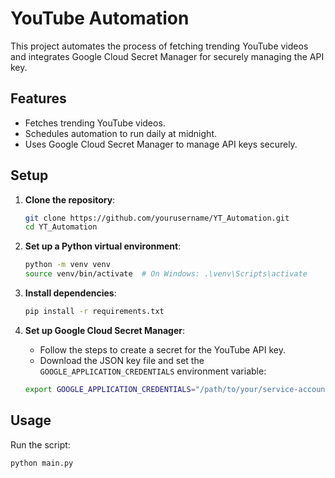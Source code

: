 # YouTube Automation

This project automates the process of fetching trending YouTube videos and integrates Google Cloud Secret Manager for securely managing the API key.

## Features
- Fetches trending YouTube videos.
- Schedules automation to run daily at midnight.
- Uses Google Cloud Secret Manager to manage API keys securely.

## Setup
1. **Clone the repository**:
    ```bash
    git clone https://github.com/yourusername/YT_Automation.git
    cd YT_Automation
    ```

2. **Set up a Python virtual environment**:
    ```bash
    python -m venv venv
    source venv/bin/activate  # On Windows: .\venv\Scripts\activate
    ```

3. **Install dependencies**:
    ```bash
    pip install -r requirements.txt
    ```

4. **Set up Google Cloud Secret Manager**:
    - Follow the steps to create a secret for the YouTube API key.
    - Download the JSON key file and set the `GOOGLE_APPLICATION_CREDENTIALS` environment variable:
    ```bash
    export GOOGLE_APPLICATION_CREDENTIALS="/path/to/your/service-account-file.json"
    ```

## Usage
Run the script:
```bash
python main.py
